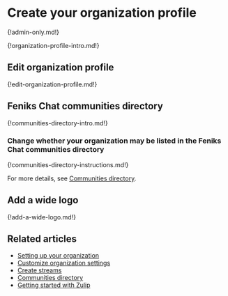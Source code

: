 # Create your organization profile

{!admin-only.md!}

{!organization-profile-intro.md!}

## Edit organization profile

{!edit-organization-profile.md!}

## Feniks Chat communities directory

{!communities-directory-intro.md!}

### Change whether your organization may be listed in the Feniks Chat communities directory

{!communities-directory-instructions.md!}

For more details, see [Communities directory](/help/communities-directory).

## Add a wide logo

{!add-a-wide-logo.md!}

## Related articles

* [Setting up your organization](/help/getting-your-organization-started-with-zulip)
* [Customize organization settings](/help/customize-organization-settings)
* [Create streams](/help/create-streams)
* [Communities directory](/help/communities-directory)
* [Getting started with Zulip](/help/getting-started-with-zulip)
